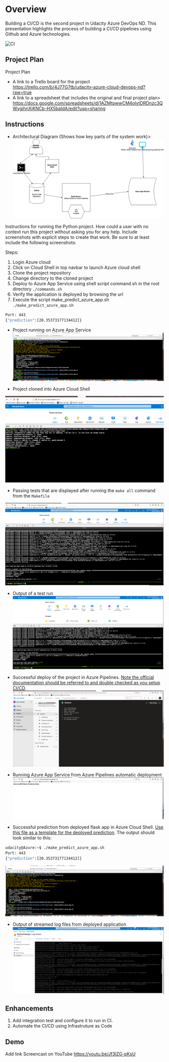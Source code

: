 # Overview
Building a CI/CD is the second project in Udacity Azure DevOps ND. This presentation highlights the process of building a CI/CD pipelines using Github and Azure technologies. 


![CI](https://github.com/Julyseven2002/Udacity-Azure-DevOps-Building-a-CICD-Pipelines/workflows/CI/badge.svg)

## Project Plan
Project Plan

* A link to a Trello board for the project
https://trello.com/b/4J77G7tb/udacity-azure-cloud-devops-nd?raw=true
* A link to a spreadsheet that includes the original and final project plan>
https://docs.google.com/spreadsheets/d/1AZMtpwwCM4olytDRDnzc3QWygjhnXiKNCb-HX5baIdA/edit?usp=sharing

## Instructions


* Architectural Diagram (Shows how key parts of the system work)>
![alt text](https://github.com/Julyseven2002/Udacity-Azure-DevOps-Building-a-CICD-Pipelines/blob/master/Building%20CICD%20in%20Azure%20Architectural%20Diagram(1).png?raw=true)


Instructions for running the Python project.  How could a user with no context run this project without asking you for any help.  Include screenshots with explicit steps to create that work. Be sure to at least include the following screenshots:

Steps:
1. Login Azure cloud
2. Click on Cloud Shell in top navbar to launch Azure cloud shell
3. Clone the project repository
4. Change directory to the cloned project
5. Deploy to Azure App Service using shell script command.sh in the root directory
   `./commands.sh`
6. Verify the application is deployed by browsing the url 
7. Execute the script make_predict_azure_app.sh
   `./make_predict_azure_app.sh`
   
```bash
Port: 443
{"prediction":[20.35373177134412]}
```


* Project running on Azure App Service
![alt text](https://github.com/Julyseven2002/Udacity-Azure-DevOps-Building-a-CICD-Pipelines/blob/master/Screen%20Shot%202020-09-07%20at%203.56.12%20PM.png?raw=true)

* Project cloned into Azure Cloud Shell

![alt text](https://github.com/Julyseven2002/Udacity-Azure-DevOps-Building-a-CICD-Pipelines/blob/master/Screen%20Shot%202020-09-04%20at%2010.11.05%20AM.png?raw=true)


* Passing tests that are displayed after running the `make all` command from the `Makefile`

![alt text](https://github.com/Julyseven2002/Udacity-Azure-DevOps-Building-a-CICD-Pipelines/blob/master/Screen%20Shot%202020-09-04%20at%2010.25.10%20AM.png?raw=true)



* Output of a test run
![alt text](https://github.com/Julyseven2002/Udacity-Azure-DevOps-Building-a-CICD-Pipelines/blob/master/Screen%20Shot%202020-09-04%20at%2010.42.00%20AM.png?raw=true)

* Successful deploy of the project in Azure Pipelines.  [Note the official documentation should be referred to and double checked as you setup CI/CD](https://docs.microsoft.com/en-us/azure/devops/pipelines/ecosystems/python-webapp?view=azure-devops).
![alt text](https://github.com/Julyseven2002/Udacity-Azure-DevOps-Building-a-CICD-Pipelines/blob/master/Screen%20Shot%202020-09-07%20at%203.51.50%20PM.png?raw=true)

* Running Azure App Service from Azure Pipelines automatic deployment
![alt text](https://github.com/Julyseven2002/Udacity-Azure-DevOps-Building-a-CICD-Pipelines/blob/master/Screen%20Shot%202020-09-07%20at%203.54.11%20PM.png?raw=true)

* Successful prediction from deployed flask app in Azure Cloud Shell.  [Use this file as a template for the deployed prediction](https://github.com/udacity/nd082-Azure-Cloud-DevOps-Starter-Code/blob/master/C2-AgileDevelopmentwithAzure/project/starter_files/flask-sklearn/make_predict_azure_app.sh).
The output should look similar to this:

```bash
udacity@Azure:~$ ./make_predict_azure_app.sh
Port: 443
{"prediction":[20.35373177134412]}
```
![alt text](https://github.com/Julyseven2002/Udacity-Azure-DevOps-Building-a-CICD-Pipelines/blob/master/Screen%20Shot%202020-09-07%20at%203.56.12%20PM.png?raw=true)


* Output of streamed log files from deployed application
![alt text](https://github.com/Julyseven2002/Udacity-Azure-DevOps-Building-a-CICD-Pipelines/blob/master/Screen%20Shot%202020-09-07%20at%204.03.20%20PM.png?raw=true)
> 

## Enhancements


1. Add integration test and configure it to run in CI. 
2. Automate the CI/CD using Infrastruture as Code

## Demo 

Add link Screencast on YouTube
https://youtu.be/Jf3IZG-pKsU

